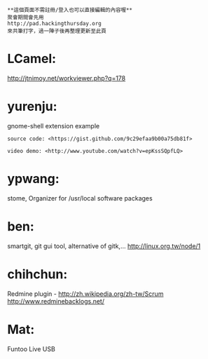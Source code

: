     **這個頁面不需註冊/登入也可以直接編輯的內容喔**
    聚會期間會先用 
    http://pad.hackingthursday.org
    來共筆打字，過一陣子後再整理更新至此頁


# LCamel:

<http://jtnimoy.net/workviewer.php?q=178>   

# yurenju:

gnome-shell extension example

    source code: <https://gist.github.com/9c29efaa9b00a75db81f>  

    video demo: <http://www.youtube.com/watch?v=epKssSQpfLQ>  

# ypwang:

stome, Organizer for /usr/local software packages

# ben:

smartgit, git gui tool, alternative of gitk,...
<http://linux.org.tw/node/1>  

# chihchun:

Redmine plugin - <http://zh.wikipedia.org/zh-tw/Scrum>  
<http://www.redminebacklogs.net/>  

# Mat:

Funtoo Live USB
